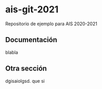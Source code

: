 # ais-git-2021
Repositorio de ejemplo para AIS 2020-2021

## Documentación

blabla

## Otra sección

dgisaiolgsd. que si